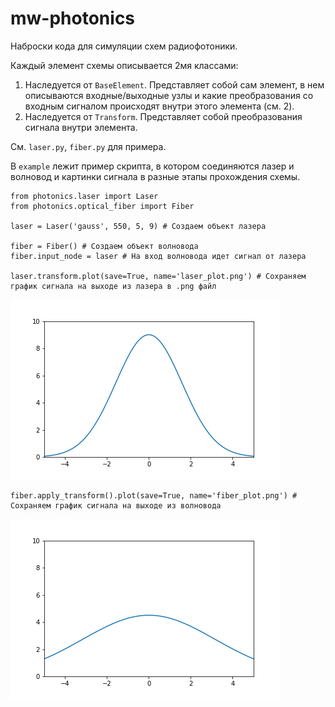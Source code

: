 # mw-photonics
Наброски кода для симуляции схем радиофотоники.

Каждый элемент схемы описывается 2мя классами:
1. Наследуется от `BaseElement`. 
Представляет собой сам элемент, в нем описываются входные/выходные узлы и какие преобразования со входным сигналом происходят внутри этого элемента (см. 2).
2. Наследуется от `Transform`.
Представляет собой преобразования сигнала внутри элемента.

См. `laser.py`, `fiber.py` для примера.

В `example` лежит пример скрипта, в котором соединяются лазер и волновод и картинки сигнала в разные этапы прохождения схемы.
```
from photonics.laser import Laser
from photonics.optical_fiber import Fiber

laser = Laser('gauss', 550, 5, 9) # Создаем объект лазера

fiber = Fiber() # Создаем объект волновода
fiber.input_node = laser # На вход волновода идет сигнал от лазера

laser.transform.plot(save=True, name='laser_plot.png') # Сохраняем график сигнала на выходе из лазера в .png файл
```
![laser_plot.png](https://github.com/D-Tretyakov/mw-photonics/blob/main/example/laser_plot.png?raw=true)
```
fiber.apply_transform().plot(save=True, name='fiber_plot.png') # Сохраняем график сигнала на выходе из волновода
```
![fiber_plot.png](https://github.com/D-Tretyakov/mw-photonics/blob/main/example/fiber_plot.png?raw=true)
